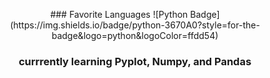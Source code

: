 <p align="center">
  ### Favorite Languages
  ![Python Badge](https://img.shields.io/badge/python-3670A0?style=for-the-badge&logo=python&logoColor=ffdd54)
</p>
  <h3 align = "center">
    currrently learning Pyplot, Numpy, and Pandas 
  </h3>
<br>
</p>
